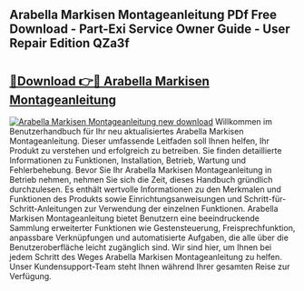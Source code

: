 ## Arabella Markisen Montageanleitung PDf Free Download - Part-Exi Service Owner Guide - User Repair Edition QZa3f

# <h2><a href="http://df6yq6o.blite.top/?on=Arabella+Markisen+Montageanleitung">🔗Download 👉🔴 Arabella Markisen Montageanleitung</a></h2>

[![Arabella Markisen Montageanleitung new download](https://i.imgur.com/lujVjoI.png)](http://df6yq6o.blite.top/?on=Arabella+Markisen+Montageanleitung)
Willkommen im Benutzerhandbuch für Ihr neu aktualisiertes Arabella Markisen Montageanleitung. Dieser umfassende Leitfaden soll Ihnen helfen, Ihr Produkt zu verstehen und erfolgreich zu betreiben. Sie finden detaillierte Informationen zu Funktionen, Installation, Betrieb, Wartung und Fehlerbehebung. Bevor Sie Ihr Arabella Markisen Montageanleitung in Betrieb nehmen, nehmen Sie sich die Zeit, dieses Handbuch gründlich durchzulesen. Es enthält wertvolle Informationen zu den Merkmalen und Funktionen des Produkts sowie Einrichtungsanweisungen und Schritt-für-Schritt-Anleitungen zur Verwendung der einzelnen Funktionen. Arabella Markisen Montageanleitung bietet Benutzern eine beeindruckende Sammlung erweiterter Funktionen wie Gestensteuerung, Freisprechfunktion, anpassbare Verknüpfungen und automatisierte Aufgaben, die alle über die Benutzeroberfläche leicht zugänglich sind. Wir sind hier, um Ihnen bei jedem Schritt des Weges Arabella Markisen Montageanleitung zu helfen. Unser Kundensupport-Team steht Ihnen während Ihrer gesamten Reise zur Verfügung.
